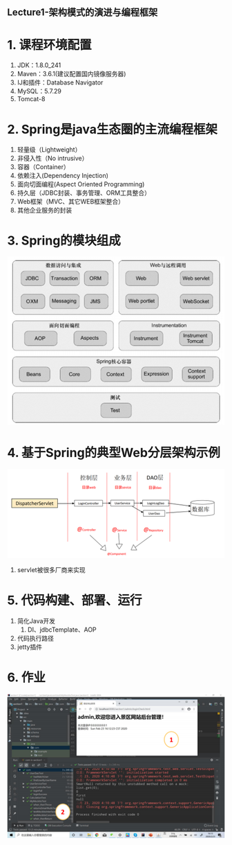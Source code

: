 Lecture1-架构模式的演进与编程框架
---

# 1. 课程环境配置
1. JDK：1.8.0_241
2. Maven：3.6.1(建议配置国内镜像服务器)
3. IJ和插件：Database Navigator
4. MySQL：5.7.29
5. Tomcat-8

# 2. Spring是java生态圈的主流编程框架
1. 轻量级（Lightweight）
2. 非侵入性（No intrusive）
3. 容器（Container）
4. 依赖注入(Dependency Injection)
5. 面向切面编程(Aspect Oriented Programming)
6. 持久层（JDBC封装、事务管理、ORM工具整合）
7. Web框架（MVC、其它WEB框架整合）
8. 其他企业服务的封装

# 3. Spring的模块组成
![](img/lec1/1.png)

# 4. 基于Spring的典型Web分层架构示例
![](img/lec1/2.png)

1. servlet被很多厂商来实现

# 5. 代码构建、部署、运行
1. 简化Java开发
   1. DI、jdbcTemplate、AOP
2. 代码执行路径
3. jetty插件

# 6. 作业
![](img/lec1/3.png)
